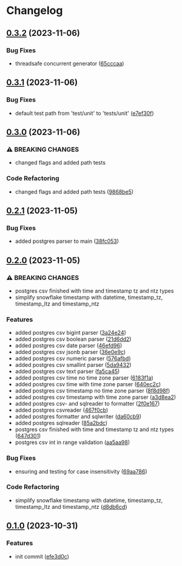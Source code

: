 # Changelog

## [0.3.2](https://github.com/tsanton/datasourcerer/compare/0.3.1...0.3.2) (2023-11-06)


### Bug Fixes

* threadsafe concurrent generator ([65cccaa](https://github.com/tsanton/datasourcerer/commit/65cccaa8330c1875056b8615cf4d68babe6df527))

## [0.3.1](https://github.com/tsanton/datasourcerer/compare/0.3.0...0.3.1) (2023-11-06)


### Bug Fixes

* default test path from 'test/unit' to 'tests/unit' ([e7ef30f](https://github.com/tsanton/datasourcerer/commit/e7ef30f0d67424b23c5f5598b627a3e37ceb5120))

## [0.3.0](https://github.com/tsanton/datasourcerer/compare/0.2.1...0.3.0) (2023-11-06)


### ⚠ BREAKING CHANGES

* changed flags and added path tests

### Code Refactoring

* changed flags and added path tests ([9868be5](https://github.com/tsanton/datasourcerer/commit/9868be531439ccc1fc9252882cd8976e27ce34e8))

## [0.2.1](https://github.com/tsanton/datasourcerer/compare/0.2.0...0.2.1) (2023-11-05)


### Bug Fixes

* added postgres parser to main ([38fc053](https://github.com/tsanton/datasourcerer/commit/38fc05383586c75666278ed6fc3f587882875733))

## [0.2.0](https://github.com/tsanton/datasourcerer/compare/0.1.0...0.2.0) (2023-11-05)


### ⚠ BREAKING CHANGES

* postgres csv finished with time and timestamp tz and ntz types
* simplify snowflake timestamp with datetime, timestamp_tz, timestamp_ltz and timestamp_ntz

### Features

* added postgres csv bigint parser ([3a24e24](https://github.com/tsanton/datasourcerer/commit/3a24e24cbf52ccafa8465f482d67f3543c35227a))
* added postgres csv boolean parser ([21d6dd2](https://github.com/tsanton/datasourcerer/commit/21d6dd2bbb7735376aa3aa1a263dd7ebfa6d671e))
* added postgres csv date parser ([46efd96](https://github.com/tsanton/datasourcerer/commit/46efd96961c2ce7ddf19d20bed8c7de84f80adf8))
* added postgres csv jsonb parser ([36e0e9c](https://github.com/tsanton/datasourcerer/commit/36e0e9cbc8a6adc8bdca97efd6972dbdea2128f1))
* added postgres csv numeric parser ([576afbd](https://github.com/tsanton/datasourcerer/commit/576afbd267410c37ab08edcf304098b69eb1d0f8))
* added postgres csv smallint parser ([5da9432](https://github.com/tsanton/datasourcerer/commit/5da94322ce2fad8ba119c39003ed1e32c0eb571d))
* added postgres csv text parser ([fa5ca45](https://github.com/tsanton/datasourcerer/commit/fa5ca4588abe5a8e215b60e2bccdf0c49017c282))
* added postgres csv time no time zone parser ([6183f1a](https://github.com/tsanton/datasourcerer/commit/6183f1ade9adac572fdff08e9d5a54dfe7c0434a))
* added postgres csv time with time zone parser ([640ec2c](https://github.com/tsanton/datasourcerer/commit/640ec2c2a57b77fa07d8776a60b7a865bd9ae2af))
* added postgres csv timestamp no time zone parser ([8f8d98f](https://github.com/tsanton/datasourcerer/commit/8f8d98ff115512646b2bf82115bbce5f7e8feb3b))
* added postgres csv timestamp with time zone parser ([a3d8ea2](https://github.com/tsanton/datasourcerer/commit/a3d8ea2706bc224e85b667d20901223115f90cf6))
* added postgres csv- and sqlreader to formatter ([2f0e167](https://github.com/tsanton/datasourcerer/commit/2f0e1673a0c6e2f8c41dfe80f643d988e1f76a78))
* added postgres csvreader ([467f0cb](https://github.com/tsanton/datasourcerer/commit/467f0cbc8c8c5dac0d09c6294e69ea7a60f097c2))
* added postgres formatter and sqlwriter ([da60cb9](https://github.com/tsanton/datasourcerer/commit/da60cb99274c9d3a322f527ea0fe69bf1ba86975))
* added postgres sqlreader ([85a2bdc](https://github.com/tsanton/datasourcerer/commit/85a2bdca1a9917e14cba08107c995c07cd6bf5f1))
* postgres csv finished with time and timestamp tz and ntz types ([647d301](https://github.com/tsanton/datasourcerer/commit/647d301c3c9ff318095cfefe135d53110181fd55))
* postgres csv int in range validation ([aa5aa98](https://github.com/tsanton/datasourcerer/commit/aa5aa989cf0781315416a51ef3cedecd754fab67))


### Bug Fixes

* ensuring and testing for case insensitivity ([69aa786](https://github.com/tsanton/datasourcerer/commit/69aa786a3cfb6a44bd70c14036b52dc9eb0aa8c1))


### Code Refactoring

* simplify snowflake timestamp with datetime, timestamp_tz, timestamp_ltz and timestamp_ntz ([d8db6cd](https://github.com/tsanton/datasourcerer/commit/d8db6cd2dcb65b56078469d24fc088b762793296))

## [0.1.0](https://github.com/tsanton/datasourcerer/compare/v0.1.0...0.1.0) (2023-10-31)


### Features

* init commit ([efe3d0c](https://github.com/tsanton/datasourcerer/commit/efe3d0c458e813c8800362cb90931dff8c3e9df8))
